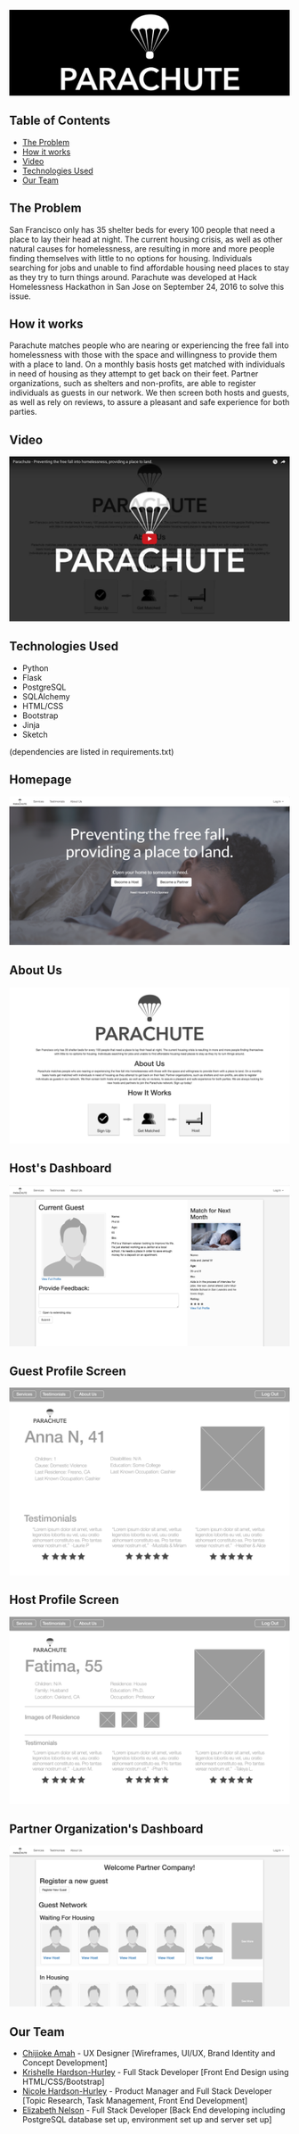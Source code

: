 ![Parachute logo](/static/img/screenshots/Logo.png)

## Table of Contents
* [The Problem](#problem)
* [How it works](#how)
* [Video](#video)
* [Technologies Used](#technologiesused)
* [Our Team](#team)

## <a name="problem"></a>The Problem
San Francisco only has 35 shelter beds for every 100 people that need a place to lay their head at night. The current housing crisis, as well as other natural causes for homelessness, are resulting in more and more people finding themselves with little to no options for housing. Individuals searching for jobs and unable to find affordable housing need places to stay as they try to turn things around. Parachute was developed at Hack Homelessness Hackathon in San Jose on September 24, 2016 to solve this issue.

## <a name="how"></a>How it works
Parachute matches people who are nearing or experiencing the free fall into homelessness with those with the space and willingness to provide them with a place to land. On a monthly basis hosts get matched with individuals in need of housing as they attempt to get back on their feet. Partner organizations, such as shelters and non-profits, are able to register individuals as guests in our network. We then screen both hosts and guests, as well as rely on reviews, to assure a pleasant and safe experience for both parties. 

## <a name="video"></a>Video

[![Video](/static/img/screenshots/VideoLink.png)](https://vimeo.com/184177817)

## <a name="technologiesused"></a>Technologies Used

* Python
* Flask
* PostgreSQL
* SQLAlchemy
* HTML/CSS
* Bootstrap
* Jinja
* Sketch

(dependencies are listed in requirements.txt)

## Homepage
![Parachute](/static/img/screenshots/Homepage.png) 
## About Us
![Parachute](/static/img/screenshots/HowItWorks.png)
## Host's Dashboard
![Parachute](/static/img/screenshots/HostDashboard.png) 
## Guest Profile Screen
![Parachute](/static/img/screenshots/GuestProfileScreen.png)
## Host Profile Screen
![Parachute](/static/img/screenshots/HostProfileScreen.png)
## Partner Organization's Dashboard
![Parachute](/static/img/screenshots/PartnerDashboard.png)

## <a name="team"></a>Our Team

* [Chijioke Amah](https://www.linkedin.com/in/chijiokeamah) - UX Designer [Wireframes, UI/UX, Brand Identity and Concept Development]
* [Krishelle Hardson-Hurley](https://www.linkedin.com/in/khardsonhurley) - Full Stack Developer [Front End Design using HTML/CSS/Bootstrap]
* [Nicole Hardson-Hurley](https://www.linkedin.com/in/nicole-hardson-hurley-6a6a6999) - Product Manager and Full Stack Developer [Topic Research, Task Management, Front End Development]
* [Elizabeth Nelson](https://www.linkedin.com/in/elizabethlarkinnelson) - Full Stack Developer [Back End developing including PostgreSQL database set up, environment set up and server set up]
